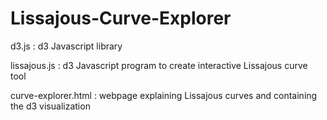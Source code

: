 # Lissajous-Curve-Explorer

d3.js : d3 Javascript library

lissajous.js : d3 Javascript program to create interactive Lissajous curve tool

curve-explorer.html : webpage explaining Lissajous curves and containing the d3 visualization
